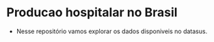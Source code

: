 # Producao hospitalar no Brasil

* Nesse repositório vamos explorar os dados disponiveis no datasus.
